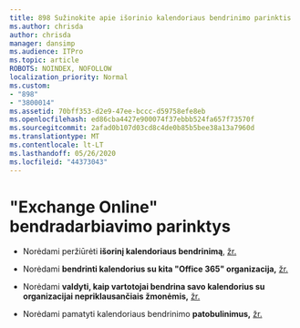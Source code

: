 ```yaml
---
title: 898 Sužinokite apie išorinio kalendoriaus bendrinimo parinktis
ms.author: chrisda
author: chrisda
manager: dansimp
ms.audience: ITPro
ms.topic: article
ROBOTS: NOINDEX, NOFOLLOW
localization_priority: Normal
ms.custom:
- "898"
- "3800014"
ms.assetid: 70bff353-d2e9-47ee-bccc-d59758efe8eb
ms.openlocfilehash: ed86cba4427e900074f37ebbb524fa657f73570f
ms.sourcegitcommit: 2afad0b107d03cd8c4de0b85b5bee38a13a7960d
ms.translationtype: MT
ms.contentlocale: lt-LT
ms.lasthandoff: 05/26/2020
ms.locfileid: "44373043"
---
```

# <a name="exchange-online-collaboration-options"></a>"Exchange Online" bendradarbiavimo parinktys

- Norėdami peržiūrėti **išorinį kalendoriaus bendrinimą**, [žr.](https://technet.microsoft.com/library/jj916670%28v=exchg.150%29.aspx)

- Norėdami **bendrinti kalendorius su kita "Office 365" organizacija,** [žr.](https://technet.microsoft.com/library/jj916658%28v=exchg.150%29.aspx)

- Norėdami **valdyti, kaip vartotojai bendrina savo kalendorius su organizacijai nepriklausančiais žmonėmis,** [žr.](https://technet.microsoft.com/library/jj916673%28v=exchg.150%29.aspx)

- Norėdami pamatyti kalendoriaus bendrinimo **patobulinimus,** [žr.](https://support.office.com/article/calendar-sharing-in-microsoft-365-b576ecc3-0945-4d75-85f1-5efafb8a37b4)
